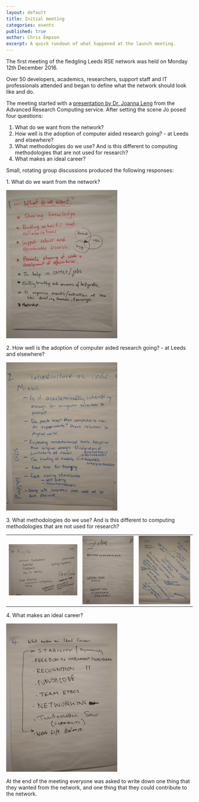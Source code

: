```yaml
---
layout: default
title: Initial meeting
categories: events
published: true
author: Chris Empson
excerpt: A quick rundown of what happened at the launch meeting.
---
```

<p>
The first meeting of the fledgling Leeds RSE network was held on Monday 12th December 2016.
</p>
<p>
Over 50 developers, academics, researchers, support staff and IT professionals
attended and began to define what the network should look like and do.
</p>
<p>
The meeting started with a <a href="https://github.com/rseleeds/rseleeds.github.io/blob/master/assets/pdf/LengRSELeedsFirstMeeting2016_12_12_1.pdf">presentation by Dr. Joanna Leng</a> from the Advanced Research Computing service. After setting the scene Jo posed four questions:
<ol>
<li>What do we want from the network?</li>
<li>How well is the adoption of computer aided research going? - at Leeds and elsewhere?</li>
<li>What methodologies do we use? And is this different to computing methodologies that are not used for research?</li>
<li>What makes an ideal career?</li>
</ol>
Small, rotating group discussions produced the following responses:
</p>

<p>
1. What do we want from the network?
</p>
<p>
<a href="https://github.com/rseleeds/rseleeds.github.io/blob/master/assets/img/2017-01-06-initial-meeting/1.jpg" target="_blank"><img src="/assets/img/2017-01-06-initial-meeting/1_tn.jpg" /></a>
</p>

<p>
2. How well is the adoption of computer aided research going? - at Leeds and elsewhere?
</p>
<p>
<a href="https://github.com/rseleeds/rseleeds.github.io/blob/master/assets/img/2017-01-06-initial-meeting/2.jpg" target="_blank"><img src="/assets/img/2017-01-06-initial-meeting/2_tn.jpg" /></a>
</p>

<p>
3. What methodologies do we use? And is this different to computing methodologies that are not used for research?
</p>
<p>
<table class="table"><tr><td>
<a href="https://github.com/rseleeds/rseleeds.github.io/blob/master/assets/img/2017-01-06-initial-meeting/3-1.jpg" target="_blank"><img src="/assets/img/2017-01-06-initial-meeting/3-1_tn.jpg" /></a>
</td><td>
<a href="https://github.com/rseleeds/rseleeds.github.io/blob/master/assets/img/2017-01-06-initial-meeting/3-2.jpg" target="_blank"><img src="/assets/img/2017-01-06-initial-meeting/3-2_tn.jpg" /></a>
</td><td>
<a href="https://github.com/rseleeds/rseleeds.github.io/blob/master/assets/img/2017-01-06-initial-meeting/3-3.jpg" target="_blank"><img src="/assets/img/2017-01-06-initial-meeting/3-3_tn.jpg" /></a>
</td></tr></table>
</p>

<p>
4. What makes an ideal career?
</p>
<p>
<a href="https://github.com/rseleeds/rseleeds.github.io/blob/master/assets/img/2017-01-06-initial-meeting/4.jpg" target="_blank"><img src="https://github.com/rseleeds/rseleeds.github.io/blob/master/assets/img/2017-01-06-initial-meeting/4_tn.jpg" /></a>
</p>

<p>
At the end of the meeting everyone was asked to write down one thing that they wanted from the network, and one thing that they could contribute to the network.
</p>

<p>

</p>
